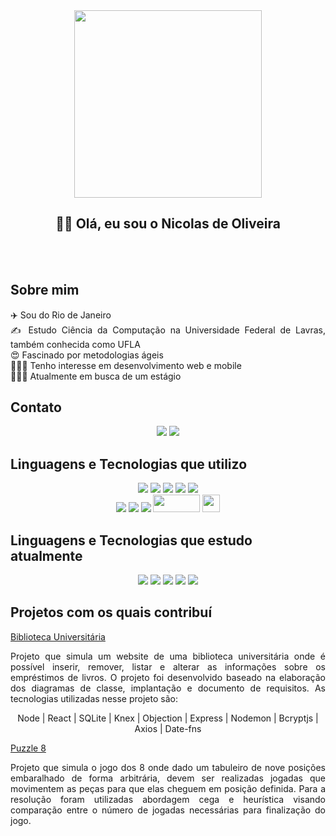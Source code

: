 <div align="center">
    <img src="https://media4.giphy.com/media/hqU2KkjW5bE2v2Z7Q2/giphy.gif?cid=790b76110eb93a86a4a08e392cd800fb90045c0ef8904945&rid=giphy.gif&ct=ts" width="300" height="300"><br>
</div>

<div align="center">
  <h2> 👋🏽 Olá, eu sou o Nicolas de Oliveira </h3>
  <br>
  <br>
</div> 

## Sobre mim
<p align="Justify">
✈️  Sou do Rio de Janeiro <br>
✍️  Estudo Ciência da Computação na Universidade Federal de Lavras, também conhecida como UFLA <br>
😍  Fascinado por metodologias ágeis <br>
👨🏼‍💻  Tenho interesse em desenvolvimento web e mobile <br>
🙋🏼‍♂️  Atualmente em busca de um estágio
  <br>
</p>

## Contato
<div align="center">
  <a href = "mailto:nicolasaquino13@gmail.com"><img src="https://img.shields.io/badge/Gmail-D14836?style=for-the-badge&logo=gmail&logoColor=white" target="_blank"></a>
  <a href="https://www.linkedin.com/in/nicolas-aquino-9a89b8232" target="_blank"><img src="https://img.shields.io/badge/-LinkedIn-%230077B5?style=for-the-badge&logo=linkedin&logoColor=white" target="_blank"></a>
  <br>
</div>

## Linguagens e Tecnologias que utilizo
<div align="center">
  <img src="https://img.shields.io/badge/Python-3776AB?style=for-the-badge&logo=python&logoColor=white" />
  <img src="https://img.shields.io/badge/C%2B%2B-00599C?style=for-the-badge&logo=c%2B%2B&logoColor=white" />
  <img src="https://img.shields.io/badge/JavaScript-F7DF1E?style=for-the-badge&logo=javascript&logoColor=black" />
  <img src="https://img.shields.io/badge/HTML5-E34F26?style=for-the-badge&logo=html5&logoColor=white" />
  <img src="https://img.shields.io/badge/CSS3-1572B6?style=for-the-badge&logo=css3&logoColor=white" /> <br>
  <img src="https://img.shields.io/badge/MySQL-00000F?style=for-the-badge&logo=mysql&logoColor=white" />
  <img src="https://img.shields.io/badge/SQLite-07405E?style=for-the-badge&logo=sqlite&logoColor=white" />
  <img src="https://img.shields.io/badge/Git-E34F26?style=for-the-badge&logo=git&logoColor=white" />
  <img src="https://img.shields.io/badge/-Figma-333333?style=flat&logo=figma&logoColor=007ACC" width="75" height="28" />
  <img src="https://cdn.worldvectorlogo.com/logos/adobe-xd.svg" width="28" height="28" />
  <br>
</div>

## Linguagens e Tecnologias que estudo atualmente
<div align="center">
  <img src="https://img.shields.io/badge/PHP-777BB4?style=for-the-badge&logo=php&logoColor=white" />
  <img src="https://img.shields.io/badge/Node.js-43853D?style=for-the-badge&logo=node.js&logoColor=white" />
  <img src="https://img.shields.io/badge/React-20232A?style=for-the-badge&logo=react&logoColor=61DAFB" />
  <img src="https://img.shields.io/badge/Spring-6DB33F?style=for-the-badge&logo=spring&logoColor=white" />
  <img src="https://img.shields.io/badge/PostgreSQL-316192?style=for-the-badge&logo=postgresql&logoColor=white" />
  <br>
</div>

## Projetos com os quais contribuí
<a href="https://github.com/mariaseverino/projeto-final"> Biblioteca Universitária <a>
<p align="justify"> Projeto que simula um website de uma biblioteca universitária onde é possível inserir, remover, listar e alterar as informações sobre os empréstimos de livros. O projeto foi desenvolvido baseado na elaboração dos diagramas de classe, implantação e documento de requisitos. As tecnologias utilizadas nesse projeto são:<br> 
<p align="center">Node | React | SQLite | Knex | Objection | Express | Nodemon | Bcryptjs | Axios | Date-fns</p></p>

<a href="https://github.com/LuizFelipe-5/puzzle8-IA"> Puzzle 8 <a>
<p align="justify"> Projeto que simula o jogo dos 8 onde dado um tabuleiro de nove posições embaralhado de forma arbitrária, devem ser realizadas jogadas que movimentem as peças para que elas cheguem em posição definida. Para a resolução foram utilizadas abordagem cega e heurística visando comparação entre o número de jogadas necessárias para finalização do jogo.</p>
        
    
<br>
<br>
